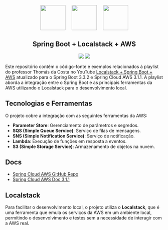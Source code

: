 <div align="center">
    <img src="https://upload.wikimedia.org/wikipedia/commons/thumb/7/79/Spring_Boot.svg/512px-Spring_Boot.svg.png?20230616230349" width=80/>
    &nbsp;&nbsp;&nbsp;
    <img src="https://avatars.githubusercontent.com/u/28732122?s=280&v=4" width=80/>
    &nbsp;&nbsp;&nbsp;
    <img src="https://cdn.iconscout.com/icon/free/png-256/free-aws-logo-icon-download-in-svg-png-gif-file-formats--cloud-computing-network-server-database-brand-pack-logos-icons-1583149.png" width=80/>
    <h2>Spring Boot + Localstack + AWS</h2>
</div>

<p align="center">
     <a alt="Spring Boot">
        <img src="https://img.shields.io/badge/Spring Boot-v3.3.2-blue.svg" />
    </a>
    <a alt="Spring Cloud AWS">
        <img src="https://img.shields.io/badge/Spring Cloud AWS-v3.1.1-purple.svg" />
    </a>
</p>

Este repositório contém o código-fonte e exemplos relacionados à playlist do professor Thomás da Costa no YouTube [Localstack + Spring Boot + AWS](https://www.youtube.com/watch?v=vUWRRnWQx_U&list=PL_CvKSFr1efOtw7sHs2kFNoP5QIj-o2ok) atualizado para o Spring Boot 3.3.2 e Spring Cloud AWS 3.1.1. A playlist aborda a integração entre o Spring Boot e as principais ferramentas da AWS utilizando o Localstack para o desenvolvimento local.

## Tecnologias e Ferramentas

O projeto cobre a integração com as seguintes ferramentas da AWS:

- **Parameter Store**: Gerenciamento de parâmetros e segredos.
- **SQS (Simple Queue Service)**: Serviço de filas de mensagens.
- **SNS (Simple Notification Service)**: Serviço de notificação.
- **Lambda**: Execução de funções em resposta a eventos.
- **S3 (Simple Storage Service)**: Armazenamento de objetos na nuvem.

## Docs

- [Spring Cloud AWS GitHub Repo](https://github.com/awspring/spring-cloud-aws)
- [Spring Cloud AWS Doc 3.1.1](https://docs.awspring.io/spring-cloud-aws/docs/3.1.1/reference/html/index.html)

## Localstack

Para facilitar o desenvolvimento local, o projeto utiliza o **Localstack**, que é uma ferramenta que emula os serviços da AWS em um ambiente local, permitindo o desenvolvimento e testes sem a necessidade de interagir com a AWS real.
